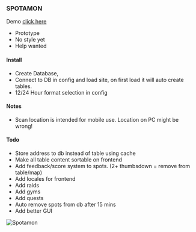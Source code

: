 ### SPOTAMON
Demo <a href="http://www.spotamon.com">click here</a>

- Prototype
- No style yet
- Help wanted


#### Install
- Create Database,
- Connect to DB in config and load site, on first load it will auto create tables. 
- 12/24 Hour format selection in config


#### Notes
- Scan location is intended for mobile use. Location on PC might be wrong!


#### Todo
- Store address to db instead of table using cache
- Make all table content sortable on frontend
- Add feedback/score system to spots. (2+ thumbsdown = remove from table/map)
- Add locales for frontend
- Add raids
- Add gyms
- Add quests
- Auto remove spots from db after 15 mins
- Add better GUI


![Spotamon](https://github.com/darkelement1987/spotamon/raw/main/spotamon.png)
